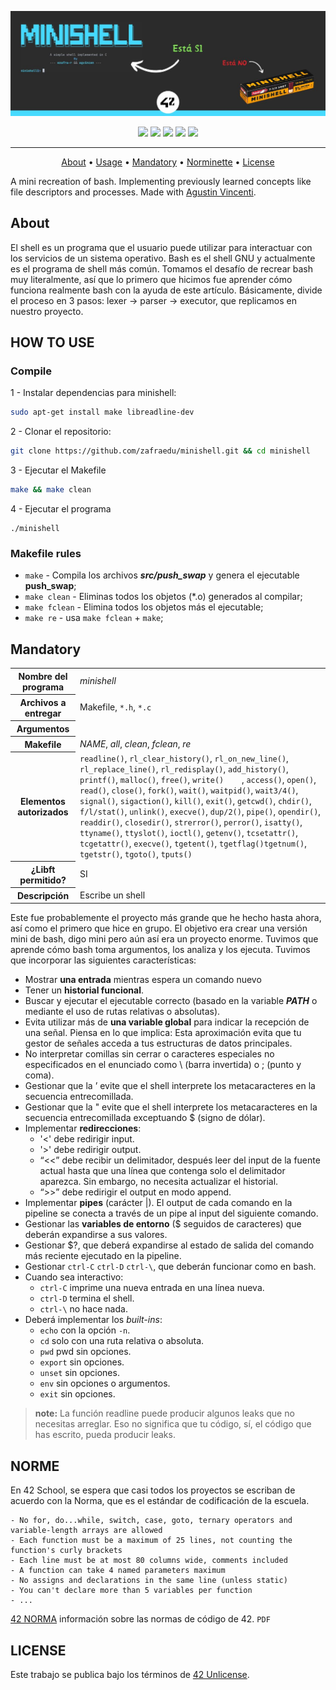 ![header push_swap](assets/header_minishell.jpg)

<div align="center">
	<img src="https://img.shields.io/badge/status-finished-success?color=%2300599C&style=flat" />
	<img src="https://img.shields.io/badge/score-100 %2F%20100-success?color=%2300599C&style=flat" />
	<img src="https://img.shields.io/badge/evaluated-21%20%2F%2012%20%2F%202023-success?color=%2300599C&style=flat" />
	<img src="https://img.shields.io/badge/C-00599C?style=flat&logo=c&logoColor=white" />
	<img src='https://img.shields.io/badge/Málaga-00599C?style=flat&logo=42&logoColor=white'/>
</div>


---

<p align="center">
	<a href="#about">About</a> •
	<a href="#how-to-use">Usage</a> •
	<a href="#mandatory">Mandatory</a> •
	<a href="#norme">Norminette</a> •
	<a href="#license">License</a>
</p>

A mini recreation of bash. Implementing previously learned concepts like file descriptors and processes. Made with [Agustin Vincenti](https://github.com/vincenag).
## About

El shell es un programa que el usuario puede utilizar para interactuar con los servicios de un sistema operativo. Bash es el shell GNU y actualmente es el programa de shell más común. Tomamos el desafío de recrear bash muy literalmente, así que lo primero que hicimos fue aprender cómo funciona realmente bash con la ayuda de este artículo. Básicamente, divide el proceso en 3 pasos: lexer → parser → executor, que replicamos en nuestro proyecto.

## HOW TO USE

### Compile
1 - Instalar dependencias para minishell:
```bash
sudo apt-get install make libreadline-dev
```
2 - Clonar el repositorio:
```bash
git clone https://github.com/zafraedu/minishell.git && cd minishell
```
3 - Ejecutar el Makefile
```bash
make && make clean
```
4 - Ejecutar el programa
```
./minishell
```
### Makefile rules
- `make` - Compila los archivos ***src/push_swap*** y genera el ejecutable **push_swap**;
- `make clean` - Eliminas todos los objetos (*.o) generados al compilar;
- `make fclean` - Elimina todos los objetos más el ejecutable;
- `make re` - usa `make fclean` + `make`;


## Mandatory

<table>
  <tr>
    <th>Nombre del programa</th>
    <td><i>minishell</i></td>
  </tr>
  <tr>
    <th>Archivos a entregar</th>
    <td>Makefile, <code>*.h</code>, <code>*.c</code> </td>
  </tr>
  <tr>
	<th>Argumentos</th>
	<td></td>
  </tr>
  <tr>
    <th>Makefile</th>
    <td><i>NAME</i>, <i>all</i>, <i>clean</i>, <i>fclean</i>, <i>re</i></td>
  </tr>
  <tr>
    <th>Elementos autorizados</th>
    <td><code>readline()</code>, <code>rl_clear_history()</code>, <code>rl_on_new_line()</code>, <code>rl_replace_line()</code>, <code>rl_redisplay()</code>, <code>add_history()</code>, <code>printf()</code>, <code>malloc()</code>, <code>free()</code>, <code>write()    </code>, <code>access()</code>, <code>open()</code>, <code>read()</code>, <code>close()</code>, <code>fork()</code>, <code>wait()</code>, <code>waitpid()</code>, <code>wait3/4()</code>, <code>signal()</code>, <code>sigaction()</code>, <code>kill()</code>, <code>exit()</code>, <code>getcwd()</code>, <code>chdir()</code>, <code>f/l/stat()</code>, <code>unlink()</code>, <code>execve()</code>, <code>dup/2()</code>, <code>pipe()</code>, <code>opendir()</code>, <code>readdir()</code>, <code>closedir()</code>, <code>strerror()</code>, <code>perror()</code>, <code>isatty()</code>, <code>ttyname()</code>, <code>ttyslot()</code>, <code>ioctl()</code>, <code>getenv()</code>, <code>tcsetattr()</code>, <code>tcgetattr()</code>, <code>execve()</code>, <code>tgetent()</code>, <code>tgetflag()</code><code>tgetnum()</code>, <code>tgetstr()</code>, <code>tgoto()</code>, <code>tputs()</code></td>
  </tr>
  <tr>
    <th>¿Libft permitido?</th>
    <td>SI</td>
  </tr>
  <tr>
    <th>Descripción</th>
    <td>Escribe un shell</td>
  </tr>
</table>

Este fue probablemente el proyecto más grande que he hecho hasta ahora, así como el primero que hice en grupo.
El objetivo era crear una versión mini de bash, digo mini pero aún así era un proyecto enorme. Tuvimos que aprende
cómo bash toma argumentos, los analiza y los ejecuta. Tuvimos que incorporar las siguientes características:
- Mostrar **una entrada** mientras espera un comando nuevo
- Tener un **historial funcional**.
- Buscar y ejecutar el ejecutable correcto (basado en la variable ***PATH*** o mediante el uso de rutas relativas o absolutas).
- Evita utilizar más de **una variable global** para indicar la recepción de una señal. Piensa en lo que implica: Esta aproximación evita que tu gestor de señales acceda a tus estructuras de datos principales.
- No interpretar comillas sin cerrar o caracteres especiales no especificados en el enunciado como \ (barra invertida) o ; (punto y coma).
- Gestionar que la ’ evite que el shell interprete los metacaracteres en la secuencia entrecomillada.
- Gestionar que la " evite que el shell interprete los metacaracteres en la secuencia entrecomillada exceptuando $ (signo de dólar).
- Implementar **redirecciones**:
  - '<' debe redirigir input.
  - '>' debe redirigir output.
  - “<<” debe recibir un delimitador, después leer del input de la fuente actual hasta que una línea que contenga solo el delimitador aparezca. Sin embargo, no necesita actualizar el historial.
  - “>>” debe redirigir el output en modo append.
- Implementar **pipes** (carácter |). El output de cada comando en la pipeline se conecta a través de un pipe al input del siguiente comando.
- Gestionar las **variables de entorno** ($ seguidos de caracteres) que deberán expandirse a sus valores.
- Gestionar $?, que deberá expandirse al estado de salida del comando más reciente ejecutado en la pipeline.
- Gestionar `ctrl-C` `ctrl-D` `ctrl-\`, que deberán funcionar como en bash.
- Cuando sea interactivo:
  - `ctrl-C` imprime una nueva entrada en una línea nueva.
  - `ctrl-D` termina el shell.
  - `ctrl-\` no hace nada.
- Deberá implementar los *built-ins*:
  - `echo` con la opción `-n`.
  - `cd` solo con una ruta relativa o absoluta.
  - `pwd` pwd sin opciones.
  - `export` sin opciones.
  - `unset` sin opciones.
  - `env` sin opciones o argumentos.
  - `exit` sin opciones.
> **note:**
> La función readline puede producir algunos leaks que no necesitas arreglar.
> Eso no significa que tu código, sí, el código que has escrito, pueda producir leaks.

## NORME
En 42 School, se espera que casi todos los proyectos se escriban de acuerdo con la Norma, que es el estándar de codificación de la escuela.
```
- No for, do...while, switch, case, goto, ternary operators and variable-length arrays are allowed
- Each function must be a maximum of 25 lines, not counting the function's curly brackets
- Each line must be at most 80 columns wide, comments included
- A function can take 4 named parameters maximum
- No assigns and declarations in the same line (unless static)
- You can't declare more than 5 variables per function
- ...
```
[42 NORMA](https://github.com/zafraedu/42/blob/master/public/es_norm.pdf) información sobre las normas de código de 42. `PDF`


## LICENSE
Este trabajo se publica bajo los términos de [42 Unlicense](https://github.com/zafraedu/minishell/blob/main/LICENSE).
